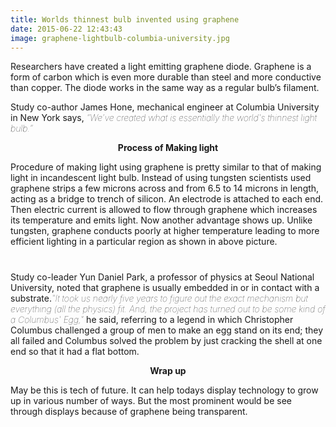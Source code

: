 ```yaml
---
title: Worlds thinnest bulb invented using graphene 
date: 2015-06-22 12:43:43
image: graphene-lightbulb-columbia-university.jpg
---
```


<p class="intro"><span class="dropcap">R</span>esearchers have created a light emitting graphene diode. Graphene is a form of carbon which is even more durable than steel and more conductive than copper. The diode works in the same way as a regular bulb’s filament.</p>

<p>Study co-author James Hone, mechanical engineer at Columbia University in New York says, <span style="font-weight: lighter; font-style: italic;">“We’ve created what is essentially the world's thinnest light bulb.”</span></p>


<p style="font-weight: bold; text-align: center;">Process of Making light</p>

<p>Procedure of making light using graphene is pretty similar to that of making light in incandescent light bulb. Instead of using tungsten scientists used graphene strips a few microns across and from 6.5 to 14 microns in length, acting as a bridge to trench of silicon. An electrode is attached to each end.  Then electric current is allowed to flow through graphene which increases its temperature and emits light. Now another advantage shows up. Unlike tungsten, graphene conducts poorly at higher temperature leading to more efficient lighting in a particular  region as shown  in above picture.</p>
<!-- Google adsens -->
<div style="margin: 20px auto 40px;">
   <script async src="//pagead2.googlesyndication.com/pagead/js/adsbygoogle.js"></script>
<!-- response base ad -->
<ins class="adsbygoogle"
     style="display:block"
     data-ad-client="ca-pub-7301436099802085"
     data-ad-slot="9213800657"
     data-ad-format="auto"></ins>
<script>
(adsbygoogle = window.adsbygoogle || []).push({});
</script></div>
<p>
Study co-leader Yun Daniel Park, a professor of physics at Seoul National University, noted that graphene is usually embedded in or in contact with a substrate.<span style="font-weight: lighter; font-style: italic;">"It took us nearly five years to figure out the exact mechanism but everything (all the physics) fit. And, the project has turned out to be some kind of a Columbus' Egg,"</span> he said, referring to a legend in which Christopher Columbus challenged a group of men to make an egg stand on its end; they all failed and Columbus solved the problem by just cracking the shell at one end so that it had a flat bottom. </p>

<p style="font-weight: bold; text-align: center;">Wrap up</p>

<p>May be this is tech of future. It can help todays display technology to grow up in various number of ways. But the most prominent would be see through displays because of graphene being transparent.</p>
